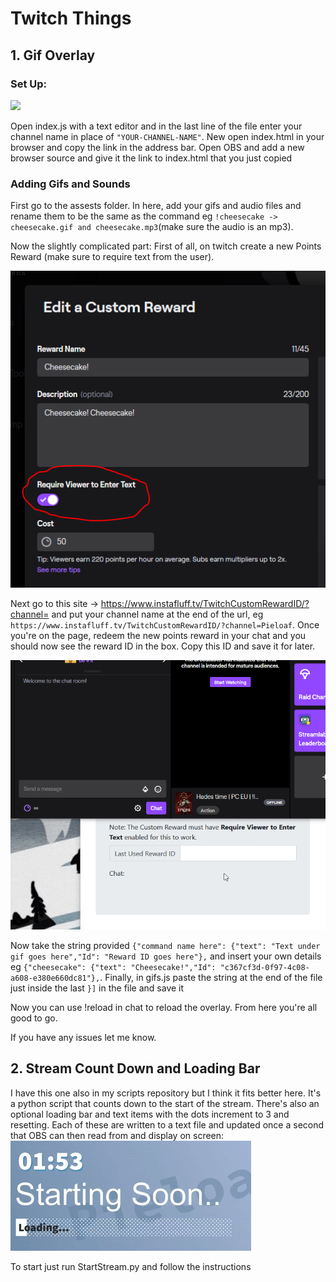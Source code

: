 # Twitch Things

## 1. Gif Overlay

### Set Up:

[![](http://img.youtube.com/vi/EJ7VcSZDZTY/0.jpg)](http://www.youtube.com/watch?v=EJ7VcSZDZTY "Gif Overlay Demo")

Open index.js with a text editor and in the last line of the file enter your channel name in place of `"YOUR-CHANNEL-NAME"`. New open index.html in your browser and copy the link in the address bar. Open OBS and add a new browser source and give it the link to index.html that you just copied

### Adding Gifs and Sounds

First go to the assests folder. In here, add your gifs and audio files and rename them to be the same as the command eg `!cheesecake -> cheesecake.gif and cheesecake.mp3`(make sure the audio is an mp3).

Now the slightly complicated part: First of all, on twitch create a new Points Reward (make sure to require text from the user).

![](imgs/custom-reward.png)

Next go to this site -> https://www.instafluff.tv/TwitchCustomRewardID/?channel= and put your channel name at the end of the url, eg `https://www.instafluff.tv/TwitchCustomRewardID/?channel=Pieloaf`.
Once you're on the page, redeem the new points reward in your chat and you should now see the reward ID in the box. Copy this ID and save it for later.

![](imgs/reward-id.gif)

Now take the string provided `{"command name here": {"text": "Text under gif goes here","Id": "Reward ID goes here"},` and insert your own details eg `{"cheesecake": {"text": "Cheesecake!","Id": "c367cf3d-0f97-4c08-a608-e380e660dc81"},`. Finally, in gifs.js paste the string at the end of the file just inside the last `}]` in the file and save it

Now you can use !reload in chat to reload the overlay. From here you're all good to go.

If you have any issues let me know.

## 2. Stream Count Down and Loading Bar

I have this one also in my scripts repository but I think it fits better here. It's a python script that counts down to the start of the stream. There's also an optional loading bar and text items with the dots increment to 3 and resetting. Each of these are written to a text file and updated once a second that OBS can then read from and display on screen:
![](imgs/countdown.gif)

To start just run StartStream.py and follow the instructions
